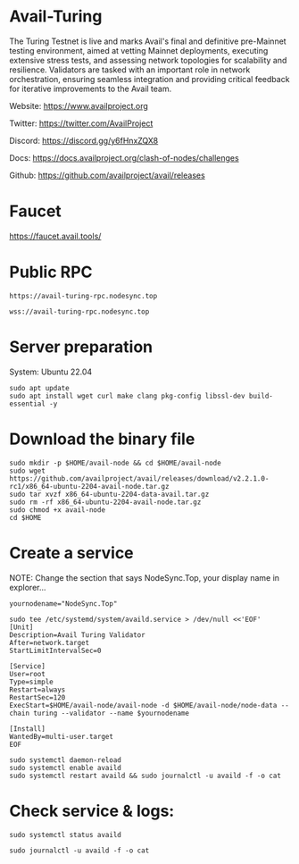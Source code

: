 # Avail-Turing
The Turing Testnet is live and marks Avail's final and definitive pre-Mainnet testing environment, aimed at vetting Mainnet deployments, executing extensive stress tests, and assessing network topologies for scalability and resilience. Validators are tasked with an important role in network orchestration, ensuring seamless integration and providing critical feedback for iterative improvements to the Avail team.

Website: https://www.availproject.org

Twitter: https://twitter.com/AvailProject

Discord: https://discord.gg/y6fHnxZQX8

Docs: https://docs.availproject.org/clash-of-nodes/challenges

Github: https://github.com/availproject/avail/releases

# Faucet
https://faucet.avail.tools/

# Public RPC
```
https://avail-turing-rpc.nodesync.top
```
```
wss://avail-turing-rpc.nodesync.top
```
# Server preparation
System: Ubuntu 22.04
```
sudo apt update
sudo apt install wget curl make clang pkg-config libssl-dev build-essential -y
```
# Download the binary file
```
sudo mkdir -p $HOME/avail-node && cd $HOME/avail-node
sudo wget https://github.com/availproject/avail/releases/download/v2.2.1.0-rc1/x86_64-ubuntu-2204-avail-node.tar.gz
sudo tar xvzf x86_64-ubuntu-2204-data-avail.tar.gz
sudo rm -rf x86_64-ubuntu-2204-avail-node.tar.gz
sudo chmod +x avail-node
cd $HOME
```
# Create a service 
NOTE: Change the section that says NodeSync.Top, your display name in explorer...
```
yournodename="NodeSync.Top"
```
```
sudo tee /etc/systemd/system/availd.service > /dev/null <<'EOF'
[Unit]
Description=Avail Turing Validator
After=network.target
StartLimitIntervalSec=0

[Service]
User=root
Type=simple
Restart=always
RestartSec=120
ExecStart=$HOME/avail-node/avail-node -d $HOME/avail-node/node-data --chain turing --validator --name $yournodename

[Install]
WantedBy=multi-user.target
EOF
```
```
sudo systemctl daemon-reload
sudo systemctl enable availd
sudo systemctl restart availd && sudo journalctl -u availd -f -o cat
```
# Check service & logs:
```
sudo systemctl status availd
```
```
sudo journalctl -u availd -f -o cat
```
